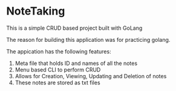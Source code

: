 # NoteTaking

This is a simple CRUD based project built with GoLang

The reason for building this application was for practicing golang.

The appication has the following features:

1. Meta file that holds ID and names of all the notes
2. Menu based CLI to perform CRUD
3. Allows for Creation, Viewing, Updating and Deletion of notes
4. These notes are stored as txt files
